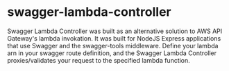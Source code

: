 # swagger-lambda-controller
Swagger Lambda Controller was built as an alternative solution to AWS API Gateway's lambda invokation. It was built for NodeJS Express applications that use Swagger and the swagger-tools middleware.  Define your lambda arn in your swagger route definition, and the Swagger Lambda Controller proxies/validates your request to the specified lambda function.
